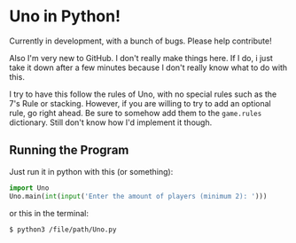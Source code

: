 # Uno in Python!
Currently in development, with a bunch of bugs. Please help contribute!

Also I'm very new to GitHub. I don't really make things here. If I do, i just take it down after a few minutes because I don't really know what to do with this.

I try to have this follow the rules of Uno, with no special rules such as the 7's Rule or stacking. However, if you are willing to try to add an optional rule, go right ahead. Be sure to somehow add them to the `game.rules` dictionary. Still don't know how I'd implement it though.
## Running the Program

Just run it in python with this (or something):
```py
import Uno
Uno.main(int(input('Enter the amount of players (minimum 2): ')))
```
or this in the terminal:
```
$ python3 /file/path/Uno.py
```
